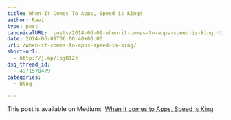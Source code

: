 ```yaml
---
title: When It Comes To Apps, Speed is King!
author: Ravi
type: post
canonicalURL:  posts/2014-06-09-when-it-comes-to-apps-speed-is-king.html
date: 2014-06-09T06:00:40+00:00
url: /when-it-comes-to-apps-speed-is-king/
short-url:
  - http://j.mp/1ojH1Zz
dsq_thread_id:
  - 4971578479
categories:
  - Blog

---
```

This post is available on Medium:  <a href="https://medium.com/@Ravivyas/when-it-comes-to-apps-speed-is-king-3ef99d7c5d6a" data-collapsed="true">When it comes to Apps, Speed is King</a>

